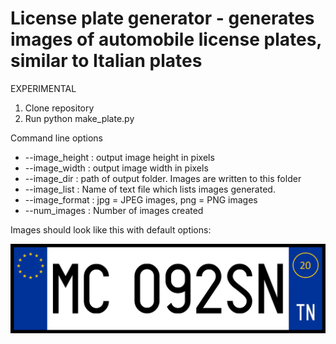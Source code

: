 # License plate generator - generates images of automobile license plates, similar to Italian plates

EXPERIMENTAL

1. Clone repository
2. Run python make_plate.py

Command line options
  + --image_height : output image height in pixels
  + --image_width  : output image width in pixels
  + --image_dir    : path of output folder. Images are written to this folder
  + --image_list   : Name of text file which lists images generated.
  + --image_format : jpg = JPEG images, png = PNG images
  + --num_images   : Number of images created

Images should look like this with default options:



![plate](./img/MC092SN.png)

